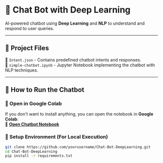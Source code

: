 # 🤖 Chat Bot with Deep Learning  

AI-powered chatbot using **Deep Learning** and **NLP** to understand and respond to user queries.

---

## 📂 Project Files  

📌 `Intent.json` - Contains predefined chatbot intents and responses.  
📌 `simple-chatbot.ipynb` - Jupyter Notebook implementing the chatbot with NLP techniques.  

---

## 🚀 How to Run the Chatbot  

### **🔹 Open in Google Colab**  
If you don't want to install anything, you can open the notebook in **Google Colab**:  
📌 **[Open Chatbot Notebook](https://colab.research.google.com/github/harrisd97/Chat-Bot-DeepLearning/blob/main/simple-chatbot.ipynb)**  

### **🔹 Setup Environment (For Local Execution)**  
```bash
git clone https://github.com/yourusername/Chat-Bot-DeepLearning.git
cd Chat-Bot-DeepLearning
pip install -r requirements.txt
